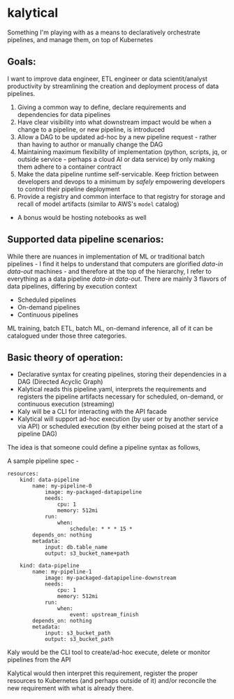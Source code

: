 # kalytical

Something I'm playing with as a means to declaratively orchestrate pipelines, and manage them, on top of Kubernetes  

## Goals:  
I want to improve data engineer, ETL engineer or data scientit/analyst productivity by streamlining the creation and deployment process of data pipelines.  
1) Giving a common way to define, declare requirements and dependencies for data pipelines  
2) Have clear visibility into what downstream impact would be when a change to a pipeline, or new pipeline, is introduced     
3) Allow a DAG to be updated ad-hoc by a new pipeline request - rather than having to author or manually change the DAG  
4) Maintaining maximum flexibility of implementation (python, scripts, jq, or outside service - perhaps a cloud AI or data service) by only making them adhere to a container contract  
5) Make the data pipeline runtime self-servicable. Keep friction between developers and devops to a minimum by *safely* empowering developers to control their pipeline deployment  
6) Provide a registry and common interface to that registry for storage and recall of model artifacts (similar to AWS's ``model`` catalog)  
* A bonus would be hosting notebooks as well

## Supported data pipeline scenarios:  
While there are nuances in implementation of ML or traditional batch pipelines - I find it helps to understand that computers are glorified *data-in data-out* machines - and therefore at the top of the hierarchy, I refer to everything as a data pipeline *data-in data-out*. There are mainly 3 flavors of data pipelines, differing by execution context  
* Scheduled pipelines
* On-demand pipelines
* Continuous pipelines

ML training, batch ETL, batch ML, on-demand inference, all of it can be catalogued under those three categories.  

## Basic theory of operation:  
* Declarative syntax for creating pipelines, storing their dependencies in a DAG (Directed Acyclic Graph)  
* Kalytical reads this pipeline.yaml, interprets the requirements and registers the pipeline artifacts necessary for scheduled, on-demand, or continuous execution (streaming)   
* Kaly will be a CLI for interacting with the API facade  
* Kalytical will support ad-hoc execution (by user or by another service via API) or scheduled execution (by either being poised at the start of a pipeline DAG)  


The idea is that someone could define a pipeline syntax as follows,  

A sample pipeline spec -
```
resources:
    kind: data-pipeline
        name: my-pipeline-0
            image: my-packaged-datapipeline
            needs:
                cpu: 1
                memory: 512mi
            run:
                when: 
                    schedule: * * * 15 *
        depends_on: nothing
        metadata:
            input: db.table_name
            output: s3_bucket_name+path

    kind: data-pipeline
        name: my-pipeline-1
            image: my-packaged-datapipeline-downstream
            needs:
                cpu: 1
                memory: 512mi
            run:
                when: 
                    event: upstream_finish
        depends_on: nothing
        metadata:
            input: s3_bucket_path
            output: s3_bucket_path      

```
Kaly would be the CLI tool to create/ad-hoc execute, delete or monitor pipelines from the API  

Kalytical would then interpret this requirement, register the proper resources to Kubernetes (and perhaps outside of it) and/or reconcile the new requirement with what is already there.  


